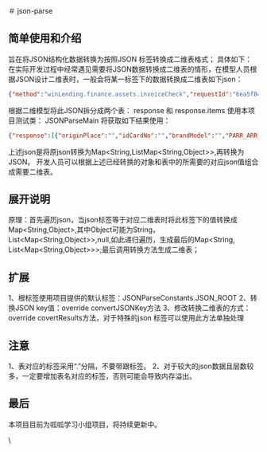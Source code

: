 ＃ json-parse
## 简单使用和介绍
旨在将JSON结构化数据转换为按照JSON 标签转换成二维表格式；
具体如下：
  在实际开发过程中经常遇见需要将JSON数据转换成二维表的情形，在模型人员根据JSON设计二维表时，一般会将某一标签下的数据转换成二维表如下json：
  ```JSON
  {"method":"winLending.finance.assets.invoiceCheck","requestId":"6ea5f84e-e0d7-477e-9c26-f38044a6a3c2","response":{"totalTax":"46.61","amountTaxCn":"叁佰叁拾柒圆玖角柒分","salesBank":"宁波银行股份有限公司庄市支行52040122000146139","salesPhone":"","invoiceNumber":"48405771","invoiceType":"增值税电子普通发票","purchaserAddressPhone":"","state":"0","purchaserBank":"","machineCode":"539909644510","cardInfo":{"engineNo":"","vehicleNo":"","originPlace":"","passengersLimited":"","idCardNo":"","brandModel":"","tonnage":"","importCertificateNo":"","certificateNo":"","inspectionListNo":"","vehicleType":"","paymentVoucherNo":""},"salesTaxNo":"91330205309006662A","invoiceCode":"033021800111","purchaserName":"个人","salesAddress":"","checkCode":"06226273659961227639","billingDate":"2019-03-21","totalAmount":"291.36","salesAddressPhone":"浙江省宁波市高新科技技术开发区创苑路98号宁波智慧园二期7号楼401,0574-83888082","salesName":"宁波拜尔生活电器有限公司","purchaserTaxNo":"","invoiceTypeCode":"026","items":[{"unitPrice":"386.2100000","taxRate":"0.16","unit":"","amount":"386.21","specificationModel":"","quantity":"1.0000000","tax":"61.79","commodityName":"*家用美容保健电器*德国牙医推荐 拜尔X1S Plus 智能电动牙刷 成人声波充电式震动牙"},{"unitPrice":"","taxRate":"0.16","unit":"","amount":"-94.85","specificationModel":"","quantity":"","tax":"-15.18","commodityName":"*家用美容保健电器*德国牙医推荐 拜尔X1S Plus 智能电动牙刷 成人声波充电式震动牙"}],"remarks":"订单号:90345214758","amountTax":"337.97"}}
  ```
  根据二维模型将此JSON拆分成两个表：
  response  和 response.items
  使用本项目测试类：
  JSONParseMain
  将获取如下结果使用：
 
 ```` json
 {"response":[{"originPlace":"","idCardNo":"","brandModel":"","PARR_ARR_ID":null,"ARR_ID":null,"paymentVoucherNo":"","totalTax":"46.61","amountTaxCn":"叁佰叁拾柒圆玖角柒分","salesBank":"宁波银行股份有限公司庄市支行52040122000146139","salesPhone":"","invoiceNumber":"48405771","invoiceType":"增值税电子普通发票","tonnage":"","purchaserAddressPhone":"","state":"0","vehicleType":"","engineNo":"","purchaserBank":"","machineCode":"539909644510","passengersLimited":"","importCertificateNo":"","salesTaxNo":"91330205309006662A","certificateNo":"","invoiceCode":"033021800111","purchaserName":"个人","salesAddress":"","checkCode":"06226273659961227639","vehicleNo":"","billingDate":"2019-03-21","totalAmount":"291.36","salesAddressPhone":"浙江省宁波市高新科技技术开发区创苑路98号宁波智慧园二期7号楼401,0574-83888082","salesName":"宁波拜尔生活电器有限公司","purchaserTaxNo":"","invoiceTypeCode":"026","inspectionListNo":"","items":null,"remarks":"订单号:90345214758","amountTax":"337.97"}],"response.items":[{"unitPrice":"386.2100000","taxRate":"0.16","unit":"","amount":"386.21","specificationModel":"","quantity":"1.0000000","PARR_ARR_ID":null,"tax":"61.79","ARR_ID":"0","commodityName":"*家用美容保健电器*德国牙医推荐 拜尔X1S Plus 智能电动牙刷 成人声波充电式震动牙"},{"unitPrice":"","taxRate":"0.16","unit":"","amount":"-94.85","specificationModel":"","quantity":"","PARR_ARR_ID":null,"tax":"-15.18","ARR_ID":"1","commodityName":"*家用美容保健电器*德国牙医推荐 拜尔X1S Plus 智能电动牙刷 成人声波充电式震动牙"}]}
 ````
 
  上述json是将原json转换为Map<String,ListMap<String,Object>>,再转换为JSON。
  开发人员可以根据上述已经转换的对象和表中的所需要的对应json值组合成需要二维表。
  
  ## 展开说明
  原理：首先遍历json，当json标签等于对应二维表时将此标签下的值转换成Map<String,Object>,其中Object可能为String，List<Map<String,Object>>,null,如此递归遍历，生成最后的Map<String, List<Map<String,Object>>>;最后调用转换方法生成二维表；
  
  ## 扩展
  1、根标签使用项目提供的默认标签：JSONParseConstants.JSON_ROOT
  2、转换JSON key值：override convertJSONKey方法
  3、修改转换二维表的方式：override covertResults方法，对于特殊的json 标签可以使用此方法单独处理
  
  
  ## 注意
  1、表对应的标签采用“.”分隔，不要带跟标签。
  2、对于较大的json数据且层数较多，一定要增加表名对应的标签，否则可能会导致内存溢出。
  
  ## 最后
  本项目目前为呱呱学习小组项目，将持续更新中。
  
  
  
  
\

